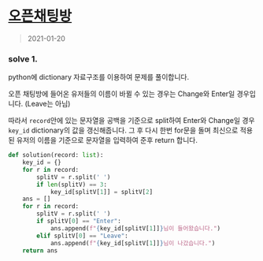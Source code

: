 # [오픈채팅방](https://programmers.co.kr/learn/courses/30/lessons/42888?language=python3#_=_)

> 2021-01-20

### solve 1.
python에 dictionary 자료구조를 이용하여 문제를 풀이합니다.

오픈 채팅방에 들어온 유저들의 이름이 바뀔 수 있는 경우는 Change와 Enter일 경우입니다. (Leave는 아님)

따라서 `record`안에 있는 문자열을 공백을 기준으로 split하여 Enter와 Change일 경우 `key_id` dictionary의 값을 갱신해줍니다.
그 후 다시 한번 for문을 돌며 최신으로 적용된 유저의 이름을 기준으로 문자열을 입력하여 준후 return 합니다.

```python
def solution(record: list):
    key_id = {}
    for r in record:
        splitV = r.split(' ')
        if len(splitV) == 3:
            key_id[splitV[1]] = splitV[2]
    ans = []
    for r in record:
        splitV = r.split(' ')
        if splitV[0] == "Enter":
            ans.append(f"{key_id[splitV[1]]}님이 들어왔습니다.")
        elif splitV[0] == "Leave":
            ans.append(f"{key_id[splitV[1]]}님이 나갔습니다.")
    return ans
```